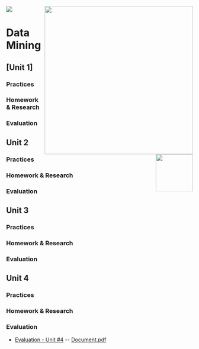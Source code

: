 <img src="https://user-images.githubusercontent.com/38325865/111556068-50a3a480-874f-11eb-8228-91fdff8844be.jpg" width = "400" align="right">
<img src="https://user-images.githubusercontent.com/38325865/111556054-4a152d00-874f-11eb-8316-4b185ca86fdf.png" width "90">

# Data Mining <img src="https://user-images.githubusercontent.com/38325865/111557112-a7aa7900-8751-11eb-90ff-5fec450d97d2.jpg" width="100" align="right">




## [Unit 1]
### Practices
### Homework & Research
### Evaluation

## Unit 2
### Practices
### Homework & Research
### Evaluation

## Unit 3
### Practices
### Homework & Research
### Evaluation

## Unit 4
### Practices
### Homework & Research
### Evaluation
- [Evaluation - Unit #4](https://github.com/vcesar454/Data_Mining/blob/Unit_4/Evaluation/Evaluative%20Practice.R) -- [Document.pdf](https://github.com/vcesar454/Data_Mining/blob/Unit_4/Evaluation/Pr%C3%A1ctica%20Evaluatoria%20%234.pdf)
